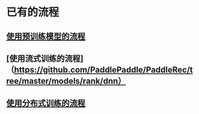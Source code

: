 # 已有的流程
## [使用预训练模型的流程](https://github.com/PaddlePaddle/PaddleRec/tree/master/models/contentunderstanding/textcnn_pretrain)
## [使用流式训练的流程]（https://github.com/PaddlePaddle/PaddleRec/tree/master/models/rank/dnn）
## [使用分布式训练的流程](./distributed_train.md)

